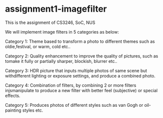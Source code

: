 assignment1-imagefilter
=======================
This is the assignment of CS3246, SoC, NUS

We will implement image filters in 5 categories as below:

Category 1: Theme based to transform a photo to different themes such as oldie,festival, or warm, cold etc..

Category 2: Quality enhancement to improve the quality of pictures, such as tomake it fully or partially sharper, blockish, blurrer etc..

Category 3: HDR picture that inputs multiple photos of same scene but withdifferent lighting or exposure settings, and produce a combined photo.

Category 4: Combination of filters, by combining 2 or more filters injsmanipulate to produce a new filter with better feel (subjective) or special
effects.

Category 5: Produces photos of different styles such as van Gogh or oil-painting styles etc.